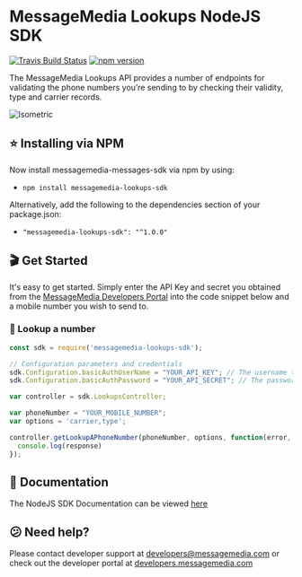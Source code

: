 # MessageMedia Lookups NodeJS SDK
[![Travis Build Status](https://travis-ci.org/messagemedia/lookups-nodejs-sdk.svg?branch=master)](https://travis-ci.org/messagemedia/lookups-nodejs-sdk)
[![npm version](https://badge.fury.io/js/messagemedia-lookups-sdk.svg)](https://badge.fury.io/js/messagemedia-lookups-sdk)

The MessageMedia Lookups API provides a number of endpoints for validating the phone numbers you’re sending to by checking their validity, type and carrier records.

![Isometric](https://developers.messagemedia.com/wp-content/uploads/2017/11/lookups-api.png)

## ⭐️ Installing via NPM
Now install messagemedia-messages-sdk via npm by using:
* `npm install messagemedia-lookups-sdk`

Alternatively, add the following to the dependencies section of your package.json:
* `"messagemedia-lookups-sdk": "^1.0.0"`

## 🎬 Get Started
It's easy to get started. Simply enter the API Key and secret you obtained from the [MessageMedia Developers Portal](https://developers.messagemedia.com) into the code snippet below and a mobile number you wish to send to.

### 👀 Lookup a number
```javascript
const sdk = require('messagemedia-lookups-sdk');

// Configuration parameters and credentials
sdk.Configuration.basicAuthUserName = "YOUR_API_KEY"; // The username to use with basic authentication
sdk.Configuration.basicAuthPassword = "YOUR_API_SECRET"; // The password to use with basic authentication

var controller = sdk.LookupsController;

var phoneNumber = "YOUR_MOBILE_NUMBER";
var options = 'carrier,type';

controller.getLookupAPhoneNumber(phoneNumber, options, function(error, response, context) {
  console.log(response)
});
```

## 📕 Documentation
The NodeJS SDK Documentation can be viewed [here](DOCUMENTATION.md)

## 😕 Need help?
Please contact developer support at developers@messagemedia.com or check out the developer portal at [developers.messagemedia.com](https://developers.messagemedia.com/)
